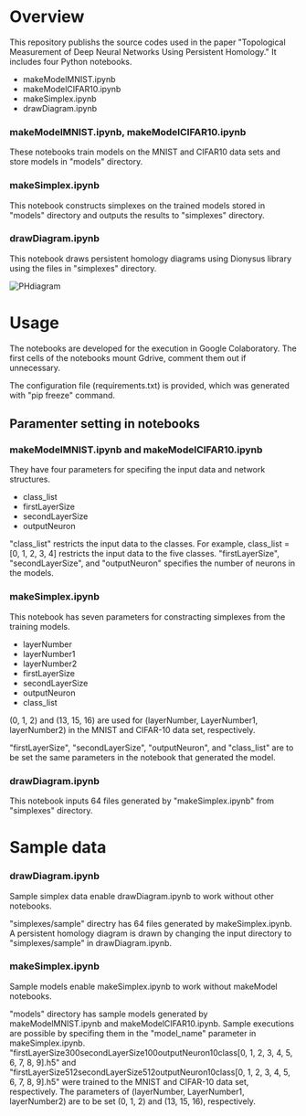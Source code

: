 # Overview
This repository publishs the source codes used in the paper "Topological Measurement of Deep Neural Networks Using Persistent Homology." It includes four Python notebooks. 
* makeModelMNIST.ipynb
* makeModelCIFAR10.ipynb
* makeSimplex.ipynb
* drawDiagram.ipynb

### makeModelMNIST.ipynb, makeModelCIFAR10.ipynb
These notebooks train models on the MNIST and CIFAR10 data sets and store models in "models" directory.

### makeSimplex.ipynb
This notebook constructs simplexes on the trained models stored in "models" directory and outputs the results to "simplexes" directory.

### drawDiagram.ipynb
This notebook draws persistent homology diagrams using Dionysus library using the files in "simplexes" directory.

![PHdiagram](https://user-images.githubusercontent.com/61130343/75102558-beef6380-5630-11ea-8a13-94c985f92fe8.png)

# Usage
The notebooks are developed for the execution in Google Colaboratory.
The first cells of the notebooks mount Gdrive, comment them out if unnecessary.

The configuration file (requirements.txt) is provided, which was generated with "pip freeze" command.

## Paramenter setting in notebooks 

### makeModelMNIST.ipynb and makeModelCIFAR10.ipynb

They have four parameters for specifing the input data and network structures.
* class_list 
* firstLayerSize 
* secondLayerSize 
* outputNeuron 

"class_list" restricts the input data to the classes.
For example, class_list = [0, 1, 2, 3, 4] restricts the input data to the five classes.
"firstLayerSize", "secondLayerSize", and "outputNeuron" specifies the number of neurons in the models.

### makeSimplex.ipynb
This notebook has seven parameters for constracting simplexes from the training models.

* layerNumber
* layerNumber1
* layerNumber2
* firstLayerSize
* secondLayerSize
* outputNeuron
* class_list

(0, 1, 2) and (13, 15, 16) are used for (layerNumber, LayerNumber1, layerNumber2) in the MNIST and CIFAR-10 data set, respectively.

"firstLayerSize", "secondLayerSize", "outputNeuron", and "class_list" are to be set the same parameters in the notebook that generated the model.

### drawDiagram.ipynb
This notebook inputs 64 files generated by "makeSimplex.ipynb" from "simplexes" directory. 

# Sample data

### drawDiagram.ipynb
Sample simplex data enable drawDiagram.ipynb to work without other notebooks.

"simplexes/sample" directry has 64 files generated by makeSimplex.ipynb.
A persistent homology diagram is drawn by changing the input directory to "simplexes/sample" in drawDiagram.ipynb.


### makeSimplex.ipynb
Sample models enable makeSimplex.ipynb to work without makeModel notebooks.

"models" directory has sample models generated by makeModelMNIST.ipynb and makeModelCIFAR10.ipynb.
Sample executions are possible by specifing them in the "model_name" parameter in makeSimplex.ipynb.
"firstLayerSize300secondLayerSize100outputNeuron10class[0, 1, 2, 3, 4, 5, 6, 7, 8, 9].h5" and 
"firstLayerSize512secondLayerSize512outputNeuron10class[0, 1, 2, 3, 4, 5, 6, 7, 8, 9].h5" were trained to the MNIST and CIFAR-10 data set, respectively.
The parameters of (layerNumber, LayerNumber1, layerNumber2) are to be set (0, 1, 2) and (13, 15, 16), respectively.

